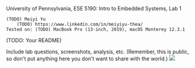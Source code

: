 University of Pennsylvania, ESE 5190: Intro to Embedded Systems, Lab 1

    (TODO) Meiyi Yu
        (TODO) https://www.linkedin.com/in/meiyiyu-thea/
    Tested on: (TODO) MacBook Pro (13-inch, 2019), macOS Monterey 12.3.1

(TODO: Your README)


Include lab questions, screenshots, analysis, etc. (Remember, this is public, so don't put anything here you don't want to share with the world.)
![](firefly.gif)
